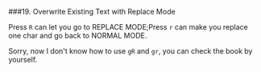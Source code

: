 ###19. Overwrite Existing Text with Replace Mode

Press `R` can let you go to REPLACE MODE;Press `r` can make you replace one char and go back to NORMAL MODE.

Sorry, now I don't know how to use `gR` and `gr`, you can check the book by yourself.
